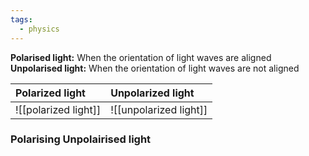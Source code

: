 ```yaml
---
tags:
  - physics
---
```

**Polarised light:** When the orientation of light waves are aligned
**Unpolarised light:** When the orientation of light waves are not aligned

| Polarized light<br>  | Unpolarized light<br>  |
| :------------------- | :--------------------- |
| ![[polarized light]] | ![[unpolarized light]] |


### Polarising Unpolairised light
